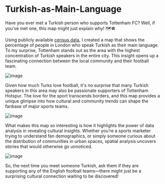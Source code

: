 # Turkish-as-Main-Language

Have you ever met a Turkish person who supports Tottenham FC? Well, if you’ve met one, this map might just explain why! 🗺⚽

Using publicly available [census data](https://www.ons.gov.uk/peoplepopulationandcommunity/culturalidentity/language/bulletins/languageenglandandwales/census2021#measuring-the-data), I created a map that shows the percentage of people in London who speak Turkish as their main language. To my surprise, Tottenham stands out as the area with the highest concentration of Turkish speakers in the entire city. This insight opens up a fascinating connection between the local community and their football team.

![image](https://github.com/user-attachments/assets/84b053c6-81c3-482c-98ff-aa8fce7a904d)

Given how much Turks love football, it's no surprise that many Turkish speakers in this area may also be passionate supporters of Tottenham Hotspur. The love for the sport transcends borders, and this map provides a unique glimpse into how cultural and community trends can shape the fanbase of major sports teams.

![image](https://github.com/user-attachments/assets/a8d17379-ba4c-4533-9b45-7d84f6237dc3)

What makes this map so interesting is how it highlights the power of data analysis in revealing cultural insights. Whether you’re a sports marketer trying to understand fan demographics, or simply someone curious about the distribution of communities in urban spaces, spatial analysis uncovers stories that would otherwise go unnoticed.

![image](https://github.com/user-attachments/assets/64c9152c-d65e-4ea5-b8ef-c05e2274e798)


So, the next time you meet someone Turkish, ask them if they are supporting any of the English football teams—there might just be a surprising cultural connection waiting to be discovered!
